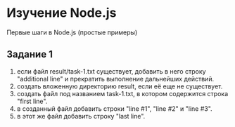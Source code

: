 # Изучение Node.js

Первые шаги в Node.js (простые примеры)

## Задание 1
1. если файл result/task-1.txt существует, добавить в него строку "additional line" и прекратить выполнение дальнейших действий.
2. создать вложенную директорию result, если её еще не существует.
3. создать файл под названием task-1.txt, в котором содержится строка "first line".
4. в созданный файл добавить строки "line #1", "line #2" и "line #3".
5. в этот же файл добавить строку "last line".